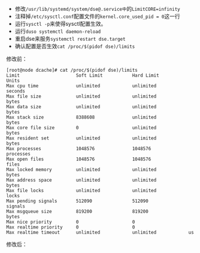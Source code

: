 - 修改`/usr/lib/systemd/system/dse@.service中`的`LimitCORE=infinity`
- 注释掉`/etc/sysctl.conf`配置文件的`kernel.core_used_pid = 0`这一行
- 运行`sysctl -p`来使得sysctl配置生效。
- 运行`duso systemctl daemon-reload`
- 重启dse来服务`systemctl restart dse.target`
- 确认配置是否生效`cat /proc/$(pidof dse)/limits`

修改前：
```
[root@node dcache]# cat /proc/$(pidof dse)/limits
Limit                     Soft Limit           Hard Limit           Units
Max cpu time              unlimited            unlimited            seconds
Max file size             unlimited            unlimited            bytes
Max data size             unlimited            unlimited            bytes
Max stack size            8388608              unlimited            bytes
Max core file size        0                    unlimited            bytes
Max resident set          unlimited            unlimited            bytes
Max processes             1048576              1048576              processes
Max open files            1048576              1048576              files
Max locked memory         unlimited            unlimited            bytes
Max address space         unlimited            unlimited            bytes
Max file locks            unlimited            unlimited            locks
Max pending signals       512090               512090               signals
Max msgqueue size         819200               819200               bytes
Max nice priority         0                    0
Max realtime priority     0                    0
Max realtime timeout      unlimited            unlimited            us
```

修改后：
```
```

